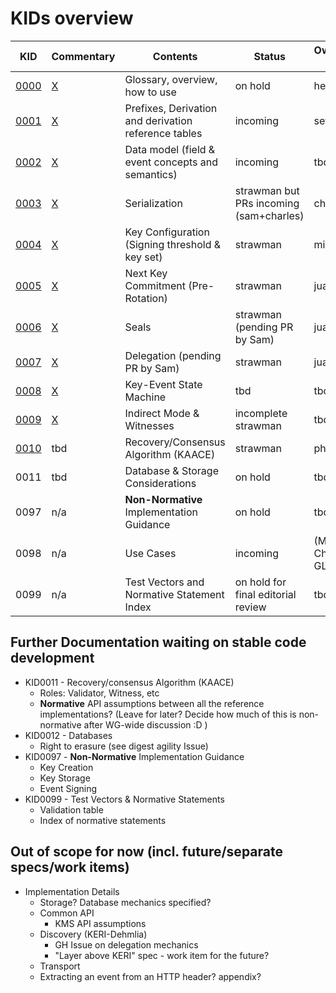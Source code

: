 # KIDs overview

|KID|Commentary|Contents|Status|Ownership/primary author|
|---|---|---|---|---|
|[0000](kid0000.md)|[X](kid0000Comment.md)|Glossary, overview, how to use|on hold|henk+juan|
|[0001](kid0001.md)|[X](kid0001Comment.md)|Prefixes, Derivation and derivation reference tables|incoming|seth|
|[0002](kid0002.md)|[X](kid0002Comment.md)|Data model (field & event concepts and semantics)|incoming|tbd|
|[0003](kid0003.md)|[X](kid0003Comment.md)|Serialization|strawman but PRs incoming (sam+charles)|charles|
|[0004](kid0004.md)|[X](kid0004Comment.md)|Key Configuration (Signing threshold & key set)|strawman|michael|
|[0005](kid0005.md)|[X](kid0005Comment.md)|Next Key Commitment (Pre-Rotation)|strawman|juan|
|[0006](kid0006.md)|[X](kid0006Comment.md)|Seals|strawman (pending PR by Sam)|juan|
|[0007](kid0007.md)|[X](kid0007Comment.md)|Delegation (pending PR by Sam)|strawman|juan|
|[0008](kid0008.md)|[X](kid0008Comment.md)|Key-Event State Machine|tbd|tbd|
|[0009](kid0009.md)|[X](kid0009Comment.md)|Indirect Mode & Witnesses|incomplete strawman|tbd|
|[0010](kid0010.md)|tbd|Recovery/Consensus Algorithm (KAACE)|strawman|phil|
|0011|tbd|Database & Storage Considerations|on hold|tbd
|0097|n/a|**Non-Normative** Implementation Guidance|on hold|tbd|
|0098|n/a|Use Cases|incoming|(Michael, Robert, Charles, and GLEIF?)|
|0099|n/a|Test Vectors and Normative Statement Index|on hold for final editorial review|tbd|

## Further Documentation waiting on stable code development 
- KID0011 - Recovery/consensus Algorithm (KAACE)
    * Roles: Validator, Witness, etc
    * **Normative** API assumptions between all the reference implementations? (Leave for later? Decide how much of this is non-normative after WG-wide discussion :D )
- KID0012 - Databases
    - Right to erasure (see digest agility Issue)
- KID0097 - **Non-Normative** Implementation Guidance
    - Key Creation
    - Key Storage
    - Event Signing
- KID0099 - Test Vectors & Normative Statements
    * Validation table
    * Index of normative statements 

## Out of scope for now (incl. future/separate specs/work items)
- Implementation Details 
    - Storage? Database mechanics specified?
    - Common API
        * KMS API assumptions
    - Discovery (KERI-Dehmlia)
        - GH Issue on delegation mechanics
        - "Layer above KERI" spec - work item for the future?
    - Transport
    - Extracting an event from an HTTP header? appendix?
